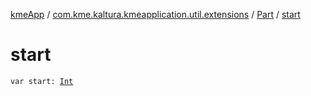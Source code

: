 [kmeApp](../../index.md) / [com.kme.kaltura.kmeapplication.util.extensions](../index.md) / [Part](index.md) / [start](./start.md)

# start

`var start: `[`Int`](https://kotlinlang.org/api/latest/jvm/stdlib/kotlin/-int/index.html)
